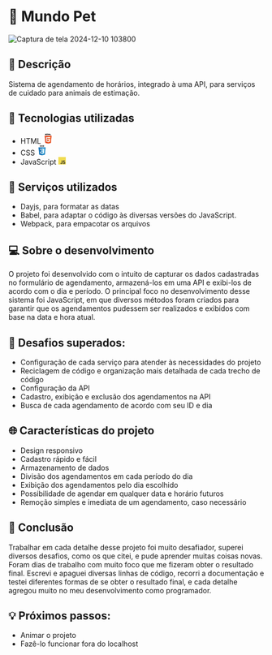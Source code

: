 # 🐶 Mundo Pet 

![Captura de tela 2024-12-10 103800](https://github.com/user-attachments/assets/90684a07-e1b4-4a28-bf77-107ce87c8406)

## 📄 Descrição 
Sistema de agendamento de horários, integrado à uma API, para serviços de cuidado para animais de estimação.  

## 👾 Tecnologias utilizadas 
- HTML <img src="https://raw.githubusercontent.com/devicons/devicon/master/icons/html5/html5-original-wordmark.svg" alt="html5" width="20" height="20"/>
- CSS <img src="https://raw.githubusercontent.com/devicons/devicon/master/icons/css3/css3-original-wordmark.svg" alt="css3" width="20" height="20"/>
- JavaScript <img src="https://raw.githubusercontent.com/devicons/devicon/master/icons/javascript/javascript-original.svg" alt="javascript" width="15" height="15"/>

## 🔩 Serviços utilizados 
- Dayjs, para formatar as datas 
- Babel, para adaptar o código às diversas versões do JavaScript. 
- Webpack, para empacotar os arquivos

## 💻 Sobre o desenvolvimento 
O projeto foi desenvolvido com o intuito de capturar os dados cadastradas no formulário de agendamento, armazená-los em uma API e exibi-los de acordo com o dia e período. O principal foco no desenvolvimento desse sistema foi JavaScript, em que diversos métodos foram criados para garantir que os agendamentos pudessem ser realizados e exibidos com base na data e hora atual.

## 💪 Desafios superados: 
- Configuração de cada serviço para atender às necessidades do projeto
- Reciclagem de código e organização mais detalhada de cada trecho de código
- Configuração da API  
- Cadastro, exibição e exclusão dos agendamentos na API
- Busca de cada agendamento de acordo com seu ID e dia 

## 🌐 Características do projeto
- Design responsivo
- Cadastro rápido e fácil
- Armazenamento de dados
- Divisão dos agendamentos em cada período do dia
- Exibição dos agendamentos pelo dia escolhido
- Possibilidade de agendar em qualquer data e horário futuros
- Remoção simples e imediata de um agendamento, caso necessário
 
## 🎯 Conclusão
Trabalhar em cada detalhe desse projeto foi muito desafiador, superei diversos desafios, como os que citei, e pude aprender muitas coisas novas. Foram dias de trabalho com muito foco que me fizeram obter o resultado final. Escrevi e apaguei diversas linhas de código, recorri a documentação e testei diferentes formas de se obter o resultado final, e cada detalhe agregou muito no meu desenvolvimento como programador.

## 💡 Próximos passos:
- Animar o projeto
- Fazê-lo funcionar fora do localhost
